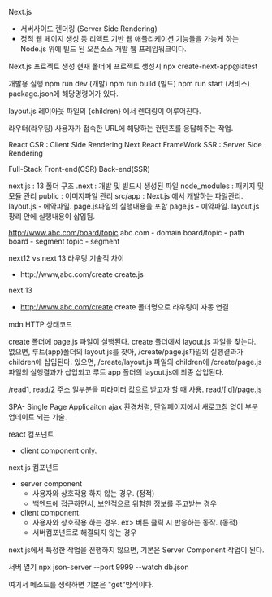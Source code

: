 Next.js
- 서버사이드 렌더링 (Server Side Rendering)
- 정적 웹 페이지 생성 등 리액트 기반 웹 애플리케이션 기능들을 가능케 하는
  Node.js 위에 빌드 된 오픈소스 개발 웹 프레임워크이다.
  
Next.js 프로젝트 생성
  현재 폴더에 프로젝트 생성시
  npx create-next-app@latest

개발용 실행
  npm run dev  (개발)
  npm run build (빌드)
  npm run start (서비스)
  package.json에 해당명령어가 있다.

layout.js
  레이아웃 파일의 <body>{children}</body> 에서
  렌더링이 이루어진다. 


라우터(라우팅)
  사용자가 접속한 URL에 해당하는 컨텐츠를 응답해주는 작업. 

React 
CSR : Client Side Rendering
Next
React FrameWork
SSR : Server Side Rendering

Full-Stack
Front-end(CSR)
Back-end(SSR)

next.js : 13 폴더 구조
  .next : 개발 및 빌드시 생성된 파일
  node_modules : 패키지 및 모듈 관리
  public : 이미지파일 관리
  src/app : Next.js 에서 개발하는 파일관리.
     layout.js - 에약파일. page.js파일의 실행내용을 포함
     page.js - 예약파일. layout.js팡리 안에 실행내용이 삽입됨.



http://www.abc.com/board/topic
abc.com - domain
board/topic - path
board - segment
topic - segment

next12 vs next 13 라우팅 기술적 차이
- http://www,abc.com/create  create.js

next 13 
  - http://www.abc.com/create create 폴더명으로 라우팅이 자동 연결

mdn HTTP 상태코드

create 폴더에 page.js 파일이 실행된다.
create 폴더에서 layout.js 파일을 찾는다.
없으면, 루트(app)폴더의 layout.js를 찾아, /create/page.js파일의 실행결과가
children에 삽입된다.
 있으면, /create/layout.js 파일의 children에 /create/page.js파일의 실행결과가 삽입되고
    루트 app 폴더의 layout.js에 최종 삽입된다.

/read1, read/2  주소 일부분을 파라미터 값으로 받고자 할 때 사용.
read/[id]/page.js

SPA- Single Page Applicaiton
 ajax 환경처럼, 단일페이지에서 새로고침 없이 부분업데이트 되는 기술.

react
컴포넌트
- client component only.

next.js
컴포넌트
  - server component
      - 사용자와 상호작용 하지 않는 경우. (정적)
      - 백엔드에 접근하면서, 보안적으로 위험한 정보를 주고받는 경우
  - client component.
      - 사용자와 상호작용 하는 경우. ex> 버튼 클릭 시 반응하는 동작. (동적)
      - 서버컴포넌트로 해결되지 않는 경우
      
next.js에서 특정한 작업을 진행하지 않으면, 기본은 Server Component 작업이 된다.

서버 열기 npx json-server --port 9999 --watch db.json

<form method="get">  여기서 메소드를 생략하면 기본은 "get"방식이다.

